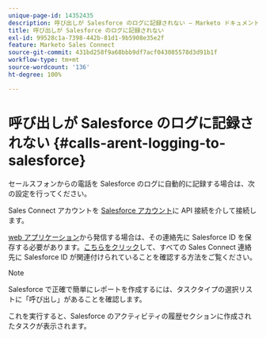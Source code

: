 ```yaml
---
unique-page-id: 14352435
description: 呼び出しが Salesforce のログに記録されない — Marketo ドキュメント — 製品ドキュメント
title: 呼び出しが Salesforce のログに記録されない
exl-id: 99528c1a-7398-442b-81d1-9b5908e35e2f
feature: Marketo Sales Connect
source-git-commit: 431bd258f9a68bbb9df7acf043085578d3d91b1f
workflow-type: tm+mt
source-wordcount: '136'
ht-degree: 100%

---
```


# 呼び出しが Salesforce のログに記録されない {#calls-arent-logging-to-salesforce}

セールスフォンからの電話を Salesforce のログに自動的に記録する場合は、次の設定を行ってください。

Sales Connect アカウントを [Salesforce アカウント](/help/marketo/product-docs/marketo-sales-connect/crm/salesforce-integration/connect-your-sales-connect-account-to-salesforce.md)に API 接続を介して接続します。

[web アプリケーション](https://toutapp.com/login)から発信する場合は、その連絡先に Salesforce ID を保存する必要があります。[こちらをクリック](/help/marketo/product-docs/marketo-sales-connect/crm/salesforce-customization/import-a-salesforce-id-into-sales-connect.md)して、すべての Sales Connect 連絡先に Salesforce ID が関連付けられていることを確認する方法をご覧ください。

>[!NOTE]
>
>Salesforce で正確で簡単にレポートを作成するには、タスクタイプの選択リストに「呼び出し」があることを確認します。

これを実行すると、Salesforce のアクティビティの履歴セクションに作成されたタスクが表示されます。
